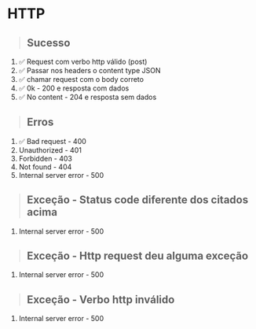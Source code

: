 # HTTP

> ## Sucesso
1. ✅ Request com verbo http válido (post)
2. ✅ Passar nos headers o content type JSON
3. ✅ chamar request com o body correto
4. ✅ 0k - 200 e resposta com dados
5. ✅ No content - 204 e resposta sem dados

> ## Erros
1. ✅ Bad request - 400
2. Unauthorized - 401
3. Forbidden - 403
4. Not found - 404
5. Internal server error - 500

> ## Exceção - Status code diferente dos citados acima
1. Internal server error - 500

> ## Exceção - Http request deu alguma exceção
1. Internal server error - 500

> ## Exceção - Verbo http inválido
1. Internal server error - 500